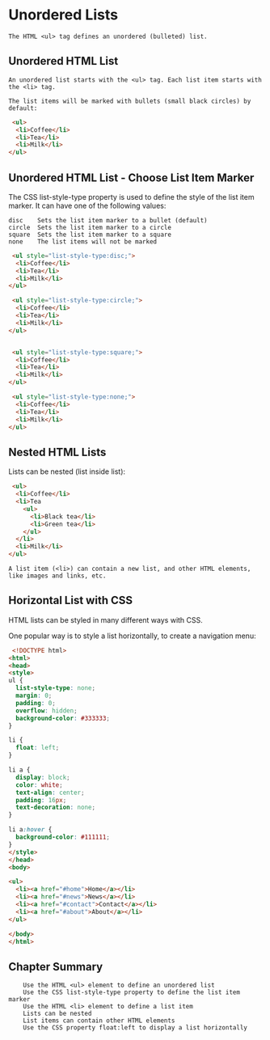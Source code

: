 # Unordered Lists

```
The HTML <ul> tag defines an unordered (bulleted) list.
```

## Unordered HTML List
```
An unordered list starts with the <ul> tag. Each list item starts with the <li> tag.

The list items will be marked with bullets (small black circles) by default:
```

```html
 <ul>
  <li>Coffee</li>
  <li>Tea</li>
  <li>Milk</li>
</ul> 
```

## Unordered HTML List - Choose List Item Marker
The CSS list-style-type property is used to define the style of the list item marker. It can have one of the following values:
```
disc 	Sets the list item marker to a bullet (default)
circle 	Sets the list item marker to a circle
square 	Sets the list item marker to a square
none 	The list items will not be marked
```

```html
 <ul style="list-style-type:disc;">
  <li>Coffee</li>
  <li>Tea</li>
  <li>Milk</li>
</ul> 

 <ul style="list-style-type:circle;">
  <li>Coffee</li>
  <li>Tea</li>
  <li>Milk</li>
</ul> 


 <ul style="list-style-type:square;">
  <li>Coffee</li>
  <li>Tea</li>
  <li>Milk</li>
</ul> 

 <ul style="list-style-type:none;">
  <li>Coffee</li>
  <li>Tea</li>
  <li>Milk</li>
</ul> 
```

## Nested HTML Lists
Lists can be nested (list inside list):
```html
 <ul>
  <li>Coffee</li>
  <li>Tea
    <ul>
      <li>Black tea</li>
      <li>Green tea</li>
    </ul>
  </li>
  <li>Milk</li>
</ul> 
```

```
A list item (<li>) can contain a new list, and other HTML elements, like images and links, etc.
```

## Horizontal List with CSS
HTML lists can be styled in many different ways with CSS.

One popular way is to style a list horizontally, to create a navigation menu:
```html
 <!DOCTYPE html>
<html>
<head>
<style>
ul {
  list-style-type: none;
  margin: 0;
  padding: 0;
  overflow: hidden;
  background-color: #333333;
}

li {
  float: left;
}

li a {
  display: block;
  color: white;
  text-align: center;
  padding: 16px;
  text-decoration: none;
}

li a:hover {
  background-color: #111111;
}
</style>
</head>
<body>

<ul>
  <li><a href="#home">Home</a></li>
  <li><a href="#news">News</a></li>
  <li><a href="#contact">Contact</a></li>
  <li><a href="#about">About</a></li>
</ul>

</body>
</html> 
```

## Chapter Summary
```
    Use the HTML <ul> element to define an unordered list
    Use the CSS list-style-type property to define the list item marker
    Use the HTML <li> element to define a list item
    Lists can be nested
    List items can contain other HTML elements
    Use the CSS property float:left to display a list horizontally
```
